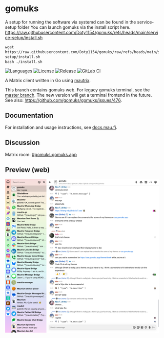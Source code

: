 # gomuks
A setup for running the software via systemd can be found in the service-setup folder
You can launch gomuks via the install script here.
https://raw.githubusercontent.com/Doty1154/gomuks/refs/heads/main/service-setup/install.sh


```
wget https://raw.githubusercontent.com/Doty1154/gomuks/raw/refs/heads/main/service-setup/install.sh
bash ./install.sh
```

![Languages](https://img.shields.io/github/languages/top/gomuks/gomuks.svg)
[![License](https://img.shields.io/github/license/gomuks/gomuks.svg)](LICENSE)
[![Release](https://img.shields.io/github/release/gomuks/gomuks/all.svg)](https://github.com/gomuks/gomuks/releases)
[![GitLab CI](https://mau.dev/gomuks/gomuks/badges/main/pipeline.svg)](https://mau.dev/gomuks/gomuks/pipelines)

A Matrix client written in Go using [mautrix](https://github.com/mautrix/go).

This branch contains gomuks web. For legacy gomuks terminal, see the
[master branch](https://github.com/gomuks/gomuks/tree/master). The new
version will get a terminal frontend in the future. See also:
<https://github.com/gomuks/gomuks/issues/476>.

## Documentation
For installation and usage instructions, see [docs.mau.fi](https://docs.mau.fi/gomuks/).

## Discussion
Matrix room: [#gomuks:gomuks.app](https://matrix.to/#/#gomuks:gomuks.app)

## Preview (web)
![](./preview.png)
